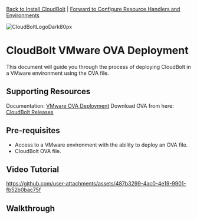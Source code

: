 [Back to Install CloudBolt](README.md) \| [Forward to Configure Resource Handlers and Environments](../02_configure_resource_handlers_and_environments/README.md)

![CloudBoltLogoDark80px](https://github.com/user-attachments/assets/66cf699d-6792-4d67-b34c-d153bd92944e)

# CloudBolt VMware OVA Deployment
This document will guide you through the process of deploying CloudBolt in a VMware environment using the OVA file.

## Supporting Resources
Documentation: [VMware OVA Deployment](https://docs.cloudbolt.io/articles/#!cloudbolt-latest-docs/deploy-a-virtual-appliance)
Download OVA from here: [CloudBolt Releases](https://support.cloudbolt.io/cloudbolt/s/topic/0TO5c000001MolrGAC/releases)

## Pre-requisites
- Access to a VMware environment with the ability to deploy an OVA file.
- CloudBolt OVA file.

## Video Tutorial
https://github.com/user-attachments/assets/487b3299-4ac0-4e19-9901-fb52b0bac75f



## Walkthrough
